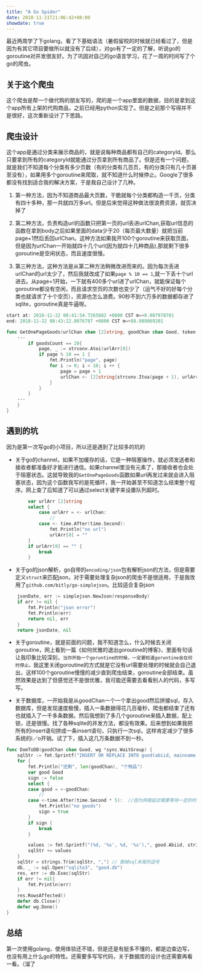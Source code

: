 ```yaml
---
title: "A Go Spider"
date: 2018-11-21T21:06:42+08:00
showdate: true
---
```


最近两周学了下golang，看了下基础语法（暑假留校的时候就已经看过了，但是因为有其它项目要做所以就没有了后续），对go有了一定的了解，听说go的goroutine对并发很友好。为了巩固对自己的go语言学习，花了一周的时间写了个go的爬虫。

## 关于这个爬虫

这个爬虫是帮一个做代购的朋友写的，爬的是一个app里面的数据，目的是拿到这个app所有上架的代购商品，之前已经用python实现了。但是之前那个写得并不是很好，这次重新设计了下思路。

## 爬虫设计

这个app是通过分类来展示商品的，就是说每种商品都有自己的categoryId。那么只要拿到所有的categoryId就能通过分页拿到所有商品了。但是还有一个问题，就是我们不知道每个分类有多少页数（有的分类有几百页，有的分类只有几十页甚至没有），如果用多个goroutine来爬取，就不知道什么时候停止。Google了很多都没有找到适合我的解决方案，于是我自己设计了几种。

1. 第一种方法，因为不知道商品最大页数，干脆就每个分类都构造一千页，分类有四十多种，那一共就四万多url。但是后来觉得这种做法很浪费资源，就否决掉了

2. 第二种方法，负责构造url的函数只把第一页的url丢进urlChan,获取url信息的函数在拿到body之后如果里面的data少于20（每页最大数量）就把当前page+1然后丢回urlChan。这种方法如果我开100个goroutine来获取页面，但是因为urlChan一开始就四十几个url(因为就四十几种商品),那就剩下很多goroutine是空闲状态，而且速度很慢。

3. 第三种方法，这种方法是从第二种方法稍微改进而来的。因为每次丢进urlChan的url太少了，然后我就改成了如果`page % 10 == 1`,就一下丢十个url进去。从page=1开始，一下就有400多个url进了urlChan，就能保证每个goroutine都没有空闲，而且请求空页的次数也变少了（运气不好的好每个分类也就请求了十个空页），资源也怎么浪费。90秒不到六万多的数据都存进了sqlite，goroutine真是牛逼呀。

```js
start at: 2018-11-22 08:41:54.7265882 +0800 CST m=+0.007978701
end: 2018-11-22 08:43:22.8076787 +0800 CST m=+88.089069201
```

```go
func GetOnePageGoods(urlChan chan [2]string, goodChan chan Good, token string, wg *sync.WaitGroup) {
    ···
		if goodsCount == 20{
			page, _ := strconv.Atoi(urlArr[0])
			if page % 10 == 1 {
				fmt.Println("page", page)
			    for i := 0; i < 10; i ++ {
			    	page = page + 1
					urlChan <- [2]string{strconv.Itoa(page + 1), urlArr[1]}
				}
			}
        }
    ···
	}
}
```

## 遇到的坑

因为是第一次写go的小项目，所以还是遇到了比较多的坑的

* 关于go的channel，如果不加缓存的话，它是一种阻塞操作，就必须发送者和接收者都准备好才能进行通信。如果channel里没有元素了，那接收者也会处于阻塞状态。这就导致我的`GetOnePageGoods`函数如果url再发过来就会进入阻塞状态，因为这个函数我写的是死循环，我一开始甚至不知道怎么结束整个程序。网上查了后知道了可以通过select关键字来设置队列超时。

```go
		var urlArr [2]string
		select {
		    case urlArr = <- urlChan:
		    	//
		    case <- time.After(time.Second):
		    	fmt.Println("no url")
		        urlArr[0] = ""
		}
		if urlArr[0] == "" {
			break
		}
```

* 关于go的json解析，go自带的`encoding/json`包有解析json的方法，但是需要定义`struct`来匹配json，对于需要处理复杂json的爬虫不是很适用，于是我改用了`github.com/bitly/go-simplejson`。比较适合复杂json

```go
	jsonDate, err := simplejson.NewJson(responseBody)
	if err != nil {
		fmt.Println("json error")
		fmt.Println(err)
		return nil, err
	}
	return jsonDate, nil
```

* 关于goroutine，就是前面的问题，我不知道怎么，什么时候去关闭goroutine，网上看到一篇《如何优雅的退出goroutine的博客》，里面有句话让我印象比较深刻，`当你开始一个goruntine的时候，一定要知道goruntine会在何时停止。`我这里关闭goroutine的方式就是它没有url需要处理的时候就会自己退出，这样100个goroutine慢慢的减少直到爬虫结束，goroutine全部结束。虽然效果是达到了但感觉还不是很优雅，我可能还需要去看看别人的代码，多写写。

* 关于数据库，一开始我是从goodChan一个一个拿出good然后拼接sql，存入数据库，但是发现速度极慢，插入一条数据得花几百毫秒，爬虫都结束了还有也就插入了一千多条数据。然后我想到了多几个goroutine来插入数据，配上锁，还是很慢。找了各种sqlite的并发方法，都没有效果。后来想到如果我把所有的insert语句拼成一条insert语句，只执行一次sql，这样肯定减少了很多系统的i／o开销。试了下，插入这几万条数据不到一秒。

```go
func DomToDB(goodChan chan Good, wg *sync.WaitGroup) {
	sqlStr := fmt.Sprintf("INSERT OR REPLACE INTO good(abiid, mainname, price, stock) values")
	for {
		fmt.Println("还剩", len(goodChan), "个物品")
		var good Good
		sign := false
		select {
		case good = <-goodChan:
			//
		case <-time.After(time.Second * 5):  //因为网络延迟需要等待一定的时间才能确定是没有商品了
			fmt.Println("no goods")
			sign = true
		}
		if sign {
			break
		}

		values := fmt.Sprintf("(%d, '%s', %d, '%s'),", good.Abiid, strings.Replace(good.Mainname, "'", "\"", -1), good.Price, good.Stock)
		sqlStr += values
	}
	sqlStr = strings.Trim(sqlStr, ",") // 删掉sql末尾的逗号
	db, _ := sql.Open("sqlite3", "good.db")
	res, err := db.Exec(sqlStr)
	if err != nil{
		fmt.Println(err)
	}
	res.RowsAffected()
	defer db.Close()
	defer wg.Done()
}
```

## 总结

第一次使用golang，使用体验还不错，但是还是有挺多不懂的，都是边查边写，也没有用上什么go的特性。还需要多写写代码，关于数据库的设计也还需要再看一看。（溜了
